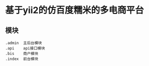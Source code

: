 基于yii2的仿百度糯米的多电商平台
============================





模块
-------------------
    .admin  主后台模块
    .api    api接口模块
    .bis    商户模块
    .index  前台模块
      



